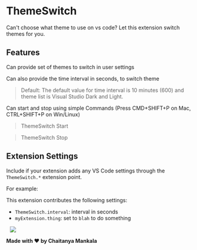 # ThemeSwitch

Can't choose what theme to use on vs code? Let this extension switch themes for you. 

## Features

Can provide set of themes to switch in user settings

Can also provide the time interval in seconds, to switch theme 


> Default: The default value for time interval is 10 minutes (600) and theme list is Visual Studio Dark and Light.

Can start and stop using simple Commands (Press CMD+SHIFT+P on Mac, CTRL+SHIFT+P on Win/Linux)

>ThemeSwitch Start

>ThemeSwitch Stop



## Extension Settings

Include if your extension adds any VS Code settings through the `ThemeSwitch.*` extension point.

For example:

This extension contributes the following settings:

* `ThemeSwitch.interval`: interval in seconds
* `myExtension.thing`: set to `blah` to do something


<img src="https://raw.githubusercontent.com/chaymankala/ThemeSwitch/master/ThemeSwitchRec.gif" style="margin-left:10px">

**Made with :heart: by Chaitanya Mankala**
